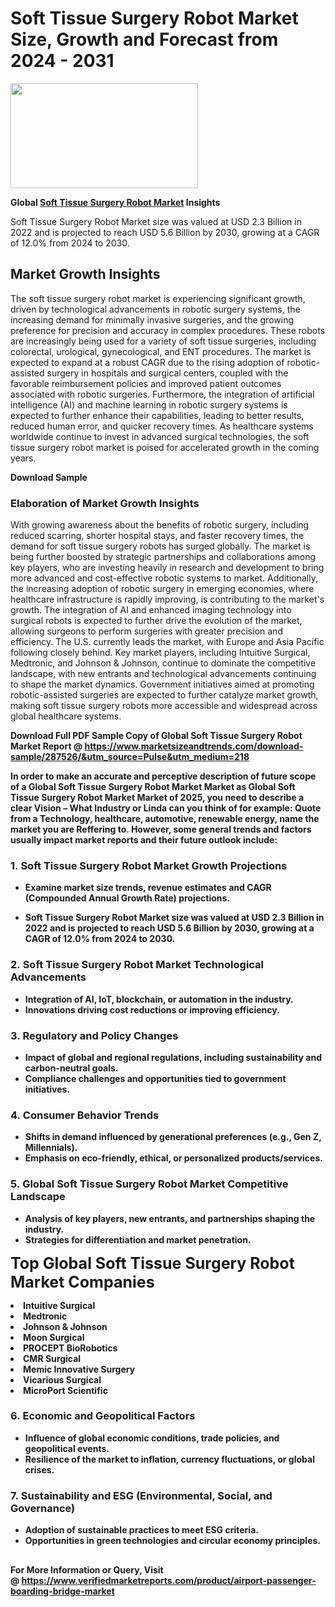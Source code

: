 <H1>Soft Tissue Surgery Robot Market Size, Growth and Forecast from 2024 - 2031</H1><img class="aligncenter size-medium wp-image-584254" src="https://thirdeyenews.in/wp-content/uploads/2024/09/Global-Market-Research-300x168.jpeg" alt="" width="300" height="168" /><p><strong>Global&nbsp;<a href="https://www.marketsizeandtrends.com/download-sample/287526/&amp;utm_source=Pulse&amp;utm_medium=218">Soft Tissue Surgery Robot Market</a> Insights</strong></p><p>Soft Tissue Surgery Robot Market size was valued at USD 2.3 Billion in 2022 and is projected to reach USD 5.6 Billion by 2030, growing at a CAGR of 12.0% from 2024 to 2030.</p><p><h2>Market Growth Insights</h2> <p>The soft tissue surgery robot market is experiencing significant growth, driven by technological advancements in robotic surgery systems, the increasing demand for minimally invasive surgeries, and the growing preference for precision and accuracy in complex procedures. These robots are increasingly being used for a variety of soft tissue surgeries, including colorectal, urological, gynecological, and ENT procedures. The market is expected to expand at a robust CAGR due to the rising adoption of robotic-assisted surgery in hospitals and surgical centers, coupled with the favorable reimbursement policies and improved patient outcomes associated with robotic surgeries. Furthermore, the integration of artificial intelligence (AI) and machine learning in robotic surgery systems is expected to further enhance their capabilities, leading to better results, reduced human error, and quicker recovery times. As healthcare systems worldwide continue to invest in advanced surgical technologies, the soft tissue surgery robot market is poised for accelerated growth in the coming years.</p> <p><strong>Download Sample</strong></p> <h3>Elaboration of Market Growth Insights</h3> <p>With growing awareness about the benefits of robotic surgery, including reduced scarring, shorter hospital stays, and faster recovery times, the demand for soft tissue surgery robots has surged globally. The market is being further boosted by strategic partnerships and collaborations among key players, who are investing heavily in research and development to bring more advanced and cost-effective robotic systems to market. Additionally, the increasing adoption of robotic surgery in emerging economies, where healthcare infrastructure is rapidly improving, is contributing to the market's growth. The integration of AI and enhanced imaging technology into surgical robots is expected to further drive the evolution of the market, allowing surgeons to perform surgeries with greater precision and efficiency. The U.S. currently leads the market, with Europe and Asia Pacific following closely behind. Key market players, including Intuitive Surgical, Medtronic, and Johnson & Johnson, continue to dominate the competitive landscape, with new entrants and technological advancements continuing to shape the market dynamics. Government initiatives aimed at promoting robotic-assisted surgeries are expected to further catalyze market growth, making soft tissue surgery robots more accessible and widespread across global healthcare systems. <p><strong></p><p><span class=""><strong>Download Full PDF Sample Copy of Global Soft Tissue Surgery Robot Market Report</strong> @ <a href="https://www.marketsizeandtrends.com/download-sample/287526/&amp;utm_source=Pulse&amp;utm_medium=218" target="_blank">https://www.marketsizeandtrends.com/download-sample/287526/&amp;utm_source=Pulse&amp;utm_medium=218</a></span></p><p>In order to make an accurate and perceptive description of future scope of a Global&nbsp;Soft Tissue Surgery Robot Market Market as Global&nbsp;Soft Tissue Surgery Robot Market Market of 2025, you need to describe a clear Vision &ndash; What Industry or Linda can you think of for example: Quote from a Technology, healthcare, automotive, renewable energy, name the market you are Reffering to. However, some general trends and factors usually impact market reports and their future outlook include:</p><h3>1.&nbsp;<strong>Soft Tissue Surgery Robot Market Growth Projections</strong></h3><ul><li>Examine market size trends, revenue estimates and CAGR (Compounded Annual Growth Rate) projections.</li><li><p>Soft Tissue Surgery Robot Market size was valued at USD 2.3 Billion in 2022 and is projected to reach USD 5.6 Billion by 2030, growing at a CAGR of 12.0% from 2024 to 2030.</p></li></ul><h3>2.&nbsp;<strong>Soft Tissue Surgery Robot Market Technological Advancements</strong></h3><ul><li>Integration of AI, IoT, blockchain, or automation in the industry.</li><li>Innovations driving cost reductions or improving efficiency.</li></ul><h3>3.&nbsp;<strong>Regulatory and Policy Changes</strong></h3><ul><li>Impact of global and regional regulations, including sustainability and carbon-neutral goals.</li><li>Compliance challenges and opportunities tied to government initiatives.</li></ul><h3>4.&nbsp;<strong>Consumer Behavior Trends</strong></h3><ul><li>Shifts in demand influenced by generational preferences (e.g., Gen Z, Millennials).</li><li>Emphasis on eco-friendly, ethical, or personalized products/services.</li></ul><h3>5.&nbsp;<strong>Global Soft Tissue Surgery Robot Market Competitive Landscape</strong></h3><ul><li>Analysis of key players, new entrants, and partnerships shaping the industry.</li><li>Strategies for differentiation and market penetration.</li></ul><p data-pm-slice="1 1 []"><span style="color: inherit; font-family: inherit; font-size: 25px;">Top Global Soft Tissue Surgery Robot Market Companies</span></p><div class="" data-test-id=""><p><li>Intuitive Surgical</li><li> Medtronic</li><li> Johnson & Johnson</li><li> Moon Surgical</li><li> PROCEPT BioRobotics</li><li> CMR Surgical</li><li> Memic Innovative Surgery</li><li> Vicarious Surgical</li><li> MicroPort Scientific</li></p></div><h3>6.&nbsp;<strong>Economic and Geopolitical Factors</strong></h3><ul><li>Influence of global economic conditions, trade policies, and geopolitical events.</li><li>Resilience of the market to inflation, currency fluctuations, or global crises.</li></ul><h3>7.&nbsp;<strong>Sustainability and ESG (Environmental, Social, and Governance)</strong></h3><ul><li>Adoption of sustainable practices to meet ESG criteria.</li><li>Opportunities in green technologies and circular economy principles.</li></ul><h2><strong style="font-size: 14px;">For More Information or Query, Visit @&nbsp;</strong><a style="background-color: #ffffff; font-size: 14px;" href="https://www.marketsizeandtrends.com/report/soft-tissue-surgery-robot-market/" target="_blank">https://www.verifiedmarketreports.com/product/airport-passenger-boarding-bridge-market</a></h2>
